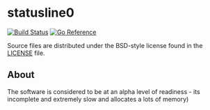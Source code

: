 statusline0
===========

[![Build Status](https://cloud.drone.io/api/badges/danil/statusline0/status.svg)](https://cloud.drone.io/danil/statusline0)
[![Go Reference](https://pkg.go.dev/badge/github.com/danil/statusline0.svg)](https://pkg.go.dev/github.com/danil/statusline0)

Source files are distributed under the BSD-style license
found in the [LICENSE](./LICENSE) file.

About
-----

The software is considered to be at an alpha level of readiness -
its incomplete and extremely slow and allocates a lots of memory)
